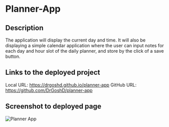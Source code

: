 # Planner-App

## Description
The application will display the current day and time. 
It will also be displaying a simple calendar application where the user can input notes for each day and hour slot of the daily planner, and store by the click of a save button.

## Links to the deployed project
Local URL: https://drgoshd.github.io/planner-app 
GitHub URL: https://github.com/DrGoshD/planner-app 

## Screenshot to deployed page

![Planner App](/planner-app/images/Screenshot%202023-03-19%20135007.png/?raw=true)